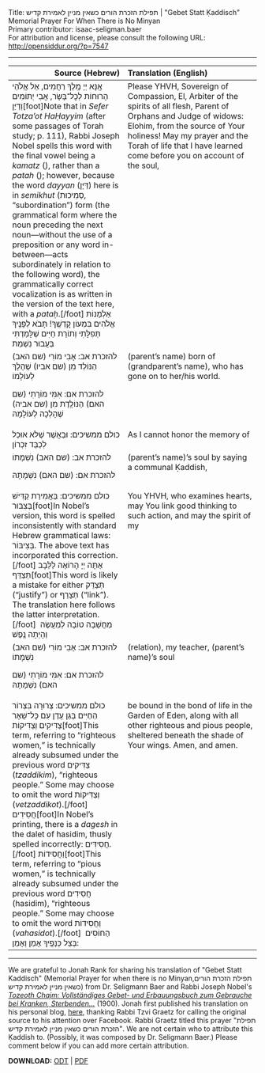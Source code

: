 <html>
<head></head>
<body>
Title: תפילת הזכרת הורים כשאין מניין לאמירת קדיש | "Gebet Statt Ḳaddisch" Memorial Prayer For When There is No Minyan<br />
Primary contributor: isaac-seligman.baer<br />
For attribution and license, please consult the following URL: <a href="http://opensiddur.org/?p=7547">http://opensiddur.org/?p=7547</a>
<p />
<hr />

<table style="margin-left: auto;margin-right: auto;" class="draggable">
<thead><tr><th id="x" style="text-align: right;">Source (Hebrew)</th><th style="text-align: left;">Translation (English)</th></tr></thead>
<tbody>
<tr>
<td style="vertical-align:top;" width="46%">
<div class="liturgy"><span lang="he">
אָֽנָּא יְיָ מֶֽלֶךְ רַחֲמִים,
 אֵל אֱלֹהֵי הָרוּחוֹת לְכׇל־בָּשָׂר,
 אֲבִי יְתוֹמִים וְדַיַּן[foot]Note that in <em>Sefer Totza’ot HaḤayyim</em> (after some passages of Torah study; p. 111), Rabbi Joseph Nobel spells this word with the final vowel being a <em>kamatz</em> (ָ), rather than a <em>patah</em> (ַ); however, because the word <em>dayyan</em> (דַּיָּן) here is in <em>semikhut</em> (סְמִיכוּת, “subordination”) form (the grammatical form where the noun preceding the next noun—without the use of a preposition or any word in-between—acts subordinately in relation to the following word), the grammatically correct vocalization is as written in the version of the text here, with a <em>pataḥ</em>.[/foot] אַלְמָנוֹת 
אֱלֹהִים בִּמְעוֹן קׇדְשֶֽׁךָ! 
תָּבֹא לְפָנֶֽיךָ תְּפִלָּתִי וְתוֹרַת חַיִּים שֶׁלָּמַדְתִּי 
בַּעֲבוּר נִשְׁמַת
</span></div></td>
 
<td style="vertical-align:top;" width="53%"><div class="english">
Please YHVH, Sovereign of Compassion, 
El, Arbiter of the spirits of all flesh, 
Parent of Orphans and Judge of widows: 
Elohim, from the source of Your holiness! 
May my prayer and the Torah of life that I have learned 
come before you on account of the soul,
</div></td></tr>


<tr><td style="vertical-align:top;" width="46%"><div class="liturgy"><span lang="he">
<span class="instruction">להזכרת אב:</span> אָבִי מוֹרִי         <span class="instruction">(שם האב)</span>         הַנּוֹלַד מִן       <span class="instruction">(שם אביו)</span>        שֶׁהָלָךְ לְעוֹלָמוֹ

<span class="instruction">להזכרת אם:</span> אִמִּי מוֹרָתִי         <span class="instruction">(שם האם)</span>         הַנּוֹלֶֽדֶת מִן        <span class="instruction">(שם אביה)</span>        שֶׁהָלְכָה לְעוֹלָמָהּ
</span></div></td>
 
<td style="vertical-align:top;" width="53%"><div class="english">
<span class="instruction">(parent’s name)</span>        born of        <span class="instruction">(grandparent’s name)</span>, who has gone on to her/his world. 
</div></td></tr>


<tr><td style="vertical-align:top;" width="46%"><div class="liturgy"><span lang="he">
<span class="instruction">כולם ממשיכים:</span> וּבַאֲשֶׁר שֶׁלֹּא אוּכַל לְכַבֵּד זִכְרוֹן
</span></div></td>
 
<td style="vertical-align:top;" width="53%"><div class="english">
As I cannot honor the memory of 
</div></td></tr>


<tr><td style="vertical-align:top;" width="46%"><div class="liturgy"><span lang="he">
<span class="instruction">להזכרת אב:</span>              <span class="instruction">(שם האב)</span>            נִשְׁמָתוֹ
 
<span class="instruction">להזכרת אם:</span>              <span class="instruction">(שם האם)</span>            נִשְׁמָתָהּ
</span></div></td>
 
<td style="vertical-align:top;" width="53%"><div class="english">
<span class="instruction">(parent’s name)</span>’s soul by saying a communal Ḳaddish, 
</div></td></tr>


<tr><td style="vertical-align:top;" width="46%"><div class="liturgy"><span lang="he">
<span class="instruction">כולם ממשיכים: בַּאֲמִירַת קַדִּישׁ בְּצִבּוּר</span>[foot]In Nobel’s version, this word is spelled inconsistently with standard Hebrew grammatical laws: בְּצִיבּוֹר. The above text has incorporated this correction.[/foot] אַתָּה יְיָ הָרוֹאֶה לַלֵּבָב תְּצַדֵּף[foot]This word is likely a mistake for either תְּצַדֵּק (“justify”) or תְּצָרֵף (“link”). The translation here follows the latter interpretation.[/foot]&nbsp;
מַחֲשָׁבָה טוֹבָה לְמַעֲשֶׂה 
וְהָיְתָה נֶֽפֶשׁ
</span></div></td>
 
<td style="vertical-align:top;" width="53%"><div class="english">
You YHVH, who examines hearts, 
may You link good thinking to such action, 
and may the spirit of my
</div></td></tr>


<tr><td style="vertical-align:top;" width="46%"><div class="liturgy"><span lang="he">
<span class="instruction">להזכרת אב:</span> אָבִי מוֹרִי              <span class="instruction">(שם האב)</span>            נִשְׁמָתוֹ
 
<span class="instruction">להזכרת אם:</span> אִמִּי מוֹרָתִי              <span class="instruction">(שם האם)</span>            נִשְׁמָתָהּ
</span></div></td>
 
<td style="vertical-align:top;" width="53%"><div class="english">
<span class="instruction">(relation)</span>, my teacher, <span class="instruction">(parent’s name)</span>’s soul 
</div></td></tr>


<tr><td style="vertical-align:top;" width="46%"><div class="liturgy"><span lang="he">
<span class="instruction">כולם ממשיכים:</span> צְרוּרָה בִּצְרוֹר הַחַיִּים בְּגַן עֵֽדֶן 
עִם כׇּל־שְׁאָר צַדִּיקִים וְצַדִּיקוֹת[foot]This term, referring to “righteous women,” is technically already subsumed under the previous word צַדִּיקים (<em>tzaddikim</em>), “righteous people.” Some may choose to omit the word וְצַדִּיקוֹת (<em>vetzaddikot</em>).[/foot] חֲסִידִים[foot]In Nobel’s printing, there is a <em>dagesh</em> in the dalet of hasidim, thusly spelled incorrectly: חֲסִידִּים.[/foot] וַחֲסִידוֹת[foot]This term, referring to “pious women,” is technically already subsumed under the previous word חֲסִידִים (hasidim), “righteous people.” Some may choose to omit the word וַחֲסִידוֹת (<em>vahasidot</em>).[/foot]&nbsp;
הַחוֹסִים בְּצֵל כְּנָפֶֽיךָ 
אָמֵן וְאָמֵן:
</span></div></td>
 
<td style="vertical-align:top;" width="53%"><div class="english">
be bound in the bond of life in the Garden of Eden, 
along with all other righteous and pious people, 
sheltered beneath the shade of Your wings. 
Amen, and amen.
</td></tr>
</tbody></table>

<hr />

We are grateful to Jonah Rank for sharing his translation of "Gebet Statt Kaddisch" (Memorial Prayer for when there is no Minyan,תפילת הזכרת הורים כשאין מניין לאמירת קדיש) from Dr. Seligmann Baer and Rabbi Joseph Nobel's <em><a href="http://books.google.com/books?id=MI4_AAAAYAAJ&lpg=PA322&ots=EiG6GnjAuy&dq=gebet+statt+kaddisch&pg=PA322#v=onepage&q&f=false">Tozeoth Chajm: Vollständiges Gebet- und Erbauungsbuch zum Gebrauche bei Kranken, Sterbenden...</a></em> (1900). Jonah first published his translation on his personal blog, <a href="http://jonahrank.wordpress.com/2013/08/08/memorial-prayer-when-there-is-no-minyan-for-saying-kaddish/">here</a>, thanking Rabbi Tzvi Graetz for calling the original source to his attention over Facebook. Rabbi Graetz titled this prayer "תפילת הזכרת הורים כשאין מניין לאמירת קדיש". We are not certain who to attribute this Ḳaddish to. (Possibly, it was composed by Dr. Seligmann Baer.) Please comment below if you can add more certain attribution.

<strong>DOWNLOAD:</strong> <a href="https://opensiddur.org/wp-content/uploads/2013/08/Seligmann-Baer-Kaddish-without-minyan-trans.-Jonah-Rank.odt">ODT</a> | <a href="https://opensiddur.org/wp-content/uploads/2013/08/Seligmann-Baer-Kaddish-without-minyan-trans.-Jonah-Rank.pdf">PDF</a>
</body>
</html>
